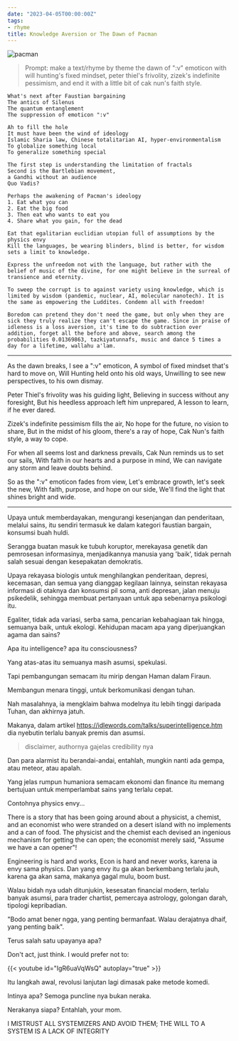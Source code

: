 ```yaml
---
date: "2023-04-05T00:00:00Z"
tags:
- rhyme
title: Knowledge Aversion or The Dawn of Pacman
---
```


![pacman](https://catatankemalasan.files.wordpress.com/2023/07/4324eef5-94c3-40fc-9beb-d3346f0f2ac2.jpg)

> Prompt: make a text/rhyme by theme the dawn of ":v" emoticon with will hunting's fixed mindset, peter thiel's frivolity, zizek's indefinite pessimism, and end it with a little bit of cak nun's faith style.

```text
What's next after Faustian bargaining
The antics of Silenus
The quantum entanglement
The suppression of emoticon ":v"

Ah to fill the hole
It must have been the wind of ideology
Islamic Sharia law, Chinese totalitarian AI, hyper-environmentalism
To globalize something local
To generalize something special

The first step is understanding the limitation of fractals
Second is the Bartlebian movement, 
a Gandhi without an audience
Quo Vadis?

Perhaps the awakening of Pacman's ideology
1. Eat what you can
2. Eat the big food
3. Then eat who wants to eat you
4. Share what you gain, for the dead

Eat that egalitarian euclidian utopian full of assumptions by the physics envy
Kill the languages, be wearing blinders, blind is better, for wisdom sets a limit to knowledge.

Express the unfreedom not with the language, but rather with the belief of music of the divine, for one might believe in the surreal of transience and eternity.

To sweep the corrupt is to against variety using knowledge, which is limited by wisdom (pandemic, nuclear, AI, molecular nanotech). It is the same as empowering the Luddites. Condemn all with freedom!

Boredom can pretend they don't need the game, but only when they are sick they truly realize they can't escape the game. Since in praise of idleness is a loss aversion, it's time to do subtraction over addition, forget all the before and above, search among the probabilities 0.01369863, tazkiyatunnafs, music and dance 5 times a day for a lifetime, wallahu a'lam.
```

---

As the dawn breaks, I see a ":v" emoticon,
A symbol of fixed mindset that's hard to move on,
Will Hunting held onto his old ways,
Unwilling to see new perspectives, to his own dismay.

Peter Thiel's frivolity was his guiding light,
Believing in success without any foresight,
But his heedless approach left him unprepared,
A lesson to learn, if he ever dared.

Zizek's indefinite pessimism fills the air,
No hope for the future, no vision to share,
But in the midst of his gloom, there's a ray of hope,
Cak Nun's faith style, a way to cope.

For when all seems lost and darkness prevails,
Cak Nun reminds us to set our sails,
With faith in our hearts and a purpose in mind,
We can navigate any storm and leave doubts behind.

So as the ":v" emoticon fades from view,
Let's embrace growth, let's seek the new,
With faith, purpose, and hope on our side,
We'll find the light that shines bright and wide.

---

Upaya untuk memberdayakan, mengurangi kesenjangan dan penderitaan, melalui sains, itu sendiri termasuk ke dalam kategori faustian bargain, konsumsi buah huldi. 

Serangga buatan masuk ke tubuh koruptor, merekayasa genetik dan pemrosesan informasinya, menjadikannya manusia yang 'baik', tidak pernah salah sesuai dengan kesepakatan demokratis. 

Upaya rekayasa biologis untuk menghilangkan penderitaan, depresi, kecemasan, dan semua yang dianggap kegilaan lainnya, seinstan rekayasa informasi di otaknya dan konsumsi pil soma, anti depresan, jalan menuju psikedelik, sehingga membuat pertanyaan untuk apa sebenarnya psikologi itu. 

Egaliter, tidak ada variasi, serba sama, pencarian kebahagiaan tak hingga, semuanya baik, untuk ekologi. Kehidupan macam apa yang diperjuangkan agama dan sains?

Apa itu intelligence? apa itu consciousness?

Yang atas-atas itu semuanya masih asumsi, spekulasi. 

Tapi pembangungan semacam itu mirip dengan Haman dalam Firaun.

Membangun menara tinggi, untuk berkomunikasi dengan tuhan. 

Nah masalahnya, ia mengklaim bahwa modelnya itu lebih tinggi daripada Tuhan, dan akhirnya jatuh. 

Makanya, dalam artikel https://idlewords.com/talks/superintelligence.htm dia nyebutin terlalu banyak premis dan asumsi. 

> disclaimer, authornya gajelas credibility nya

Dan para alarmist itu berandai-andai, entahlah, mungkin nanti ada gempa, atau meteor, atau apalah. 

Yang jelas rumpun humaniora semacam ekonomi dan finance itu memang bertujuan untuk memperlambat sains yang terlalu cepat. 

Contohnya physics envy...

There is a story that has been going around about a physicist, a chemist, and an economist who were stranded on a desert island with no implements and a can of food. The physicist and the chemist each devised an ingenious mechanism for getting the can open; the economist merely said, "Assume we have a can opener"!

Engineering is hard and works, Econ is hard and never works, karena ia envy sama physics. Dan yang envy itu ga akan berkembang terlalu jauh, karena ga akan sama, makanya gagal mulu, boom bust.

Walau bidah nya udah ditunjukin, kesesatan financial modern, terlalu banyak asumsi, para trader chartist, pemercaya astrology, golongan darah, tipologi kepribadian. 

"Bodo amat bener ngga, yang penting bermanfaat. Walau derajatnya dhaif, yang penting baik".

Terus salah satu upayanya apa?

Don't act, just think. I would prefer not to: 

{{< youtube id="IgR6uaVqWsQ" autoplay="true" >}}

Itu langkah awal, revolusi lanjutan lagi dimasak pake metode komedi.

Intinya apa? Semoga puncline nya bukan neraka. 

Nerakanya siapa? Entahlah, your mom.

I MISTRUST ALL SYSTEMIZERS AND AVOID THEM; THE WILL TO A SYSTEM IS A LACK OF INTEGRITY